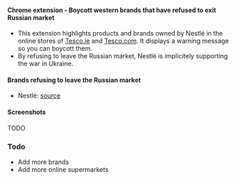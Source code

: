#### Chrome extension - Boycott western brands that have refused to exit Russian market

- This extension highlights products and brands owned by Nestlé in the online stores of [Tesco.ie](https://www.tesco.ie/groceries) and [Tesco.com](https://www.tesco.com/groceries). It displays a warning message so you can boycott them.
- By refusing to leave the Russian market, Nestlé is implicitely supporting the war in Ukraine.

#### Brands refusing to leave the Russian market

- Nestlé: [source](https://twitter.com/Denys_Shmyhal/status/1504384528806297604)

#### Screenshots

TODO

### Todo

- Add more brands
- Add more online supermarkets